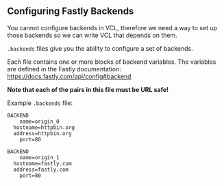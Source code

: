 ## Configuring Fastly Backends

You cannot configure backends in VCL, therefore we need a way to
set up those backends so we can write VCL that depends on them.

`.backends` files give you the ability to configure a set of backends.

Each file contains one or more blocks of backend variables. The variables
are defined in the Fastly documentation: https://docs.fastly.com/api/config#backend

**Note that each of the pairs in this file must be URL safe!**

Example `.backends` file:
```
BACKEND
	name=origin_0
  hostname=httpbin.org
  address=httpbin.org
	port=80

BACKEND
	name=origin_1
  hostname=fastly.com
  address=fastly.com
	port=80
```
